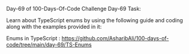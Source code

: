Day-69 of 100-Days-Of-Code Challenge Day-69 Task:

Learn about TypeScript enums by using the following guide and coding along with the examples provided in it:

Enums in TypeScript : https://github.com/AsharibAli/100-days-of-code/tree/main/day-69/TS-Enums
